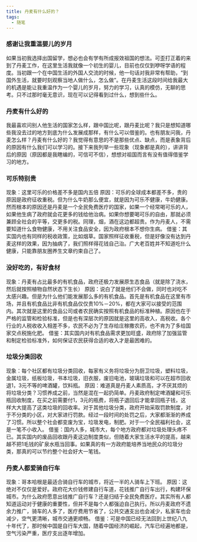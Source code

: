 ```yaml
---
title: 丹麦有什么好的？
tags:
  - 随笔
---
```


### 感谢让我重温婴儿的岁月
如果当初我选择出国留学，想必也会有学有所成报效祖国的想法。可歪打正着的来到了丹麦工作，在这里生活我就像一个初生的婴儿，目前也仅仅到咿呀学语的程度。当初跟一个在中国生活的外国人交流的时候，他一句话对我非常有帮助，“到国外生活，就要时刻观察当地人做什么，怎么做”。在丹麦生活这段时间给我最大的机遇是能让我重温作为一个婴儿的岁月，努力的学习，认真的模仿，无聊的思考。只不过那时毫无意识，现在可以记得看到过什么，想到些什么。

### 丹麦有什么好的
我最喜欢问别人他生活的国家怎么样，跟中国比呢，跟丹麦比呢？我只是想知道哪些我没去过的地方到底为什么发展成那样，有什么可以借鉴的。也有朋友问我，丹麦怎么样？丹麦有什么好的？我觉得有意思的不是那些优点、缺点，而是表象背后的原因有什么我们可以学习的。接下来我列举一些现象（现象都是真的），讲讲背后的原因（原因都是我瞎编的，可信可不信），想想对祖国而言有没有值得借鉴学习的地方。

### 可乐特别贵
现象：这里可乐的价格差不多是国内五倍
原因：可乐的全球成本都差不多，贵的原因是政府征收重税。但为什么牛奶那么便宜，就是因为可乐不健康，牛奶健康。然而根本的原因还是丹麦是一个全民免费医疗的国家，如果一个经常喝可乐的人，如果他生病了政府就会花更多的钱给他治病。如果你想要喝可乐的自由，那就必须兼顾全社会的平等，交更多的税。同理，烟，酒在这边都超贵。作为丹麦人，不需要知道什么食物健康，不用关注食品安全，因为政府根本不想你生病。
借鉴：其实国内也有同样的税收政策，比如烟草。国家照样征收重税，但是好像没有达到丹麦这样的效果，因为抽病了，我们照样得花钱自己治。广大老百姓并不知道吃什么健康，只能靠朋友圈养生文章约束自己了。

### 没好吃的，有好食材
现象：丹麦有占比最多的有机食品，政府还极力发展原生态食品（就是除了浇水，然后就按照植物自然状态下生长）
原因：说白了就是他们不会做，同时也对吃不太感兴趣。但是为什么他们能发展那么多的有机食品。首先是有机食品在这里有市场，并且有机食品比非有机食品仅仅贵10%－20%，都在大家可以接受的范围内。其次就是这里的食品公司或者农民确实按照有机食品的标准种植。原因也在于严格的监管和检验标准，但是也有深层次的原因就是这里的高收入，高税收。各个行业的人税收收入相差不多，农民不必为了生存给庄稼撒农药，也不肯为了多给国家交点税施化肥。
借鉴：其实国内对有机食品需求更加旺盛，政府除了加强监管和制定检验标准外，如何保证农民获得合适的收入才是最困难的。

### 垃圾分类回收
现象：每个社区都有垃圾分类回收，每家有义务将垃圾分为厨卫垃圾，塑料垃圾，金属垃圾，纸板垃圾，书本垃圾，旧衣服，废旧电池，玻璃垃圾和可以在超市回收退1，3元不等的啤酒罐，饮料瓶。
原因：难道真是丹麦人素质高，才不厌其烦的将垃圾分类？习惯养成之前，当然是混在一起扔简单。丹麦政府制定啤酒罐和可乐瓶回收制度，在买之前需要付1，3元的瓶费，将瓶子退回后才能拿回瓶子钱，这样大大提高了这类垃圾的回收率。对于其他垃圾分类，政府开始采取罚款制度，对于不分类的小区，对大家进行罚款。经过一段时间的处罚之后，大家都渐渐的养成了习惯。所以整个社会都变废为宝，垃圾发电，制肥。对于一个全民福利社会，这是一笔不小收入。
借鉴：国内人多，城市大，每个地方政府都对垃圾处理头疼不已。其实国内的废品回收跟丹麦这边制度类似，但随着大家生活水平的提高，越来越不把1毛钱的矿泉水瓶当回事。如果真的有一方政府能培养当地民众的垃圾分类，那真的可以节约整个社会好大一笔钱。

### 丹麦人都爱骑自行车
现象：哥本哈根是最适合骑自行车的城市，将近一半的人骑车上下班。
原因：这绝对不仅仅是爱好。政府花大价钱修建自行车道，花钱推广自行车出行，构建环保城市。为什么政府愿意出钱推广自行车？还是归结于全民免费医疗。其实所有人都知道运动对于健康的重要性，但并不是每个人都强迫自己执行。所以丹麦政府不遗余力推广，骑车的人多了，医疗费用节省了，公共交通支出也会减少，私家车也会减少，空气更清晰，城市交通更顺畅。
借鉴：可是中国已经无法回到上世纪八九十年代了，那时候中国是自行车大国，随着中国经济的崛起，汽车已经遍地都是，空气污染严重，医疗支出逐年增加。

